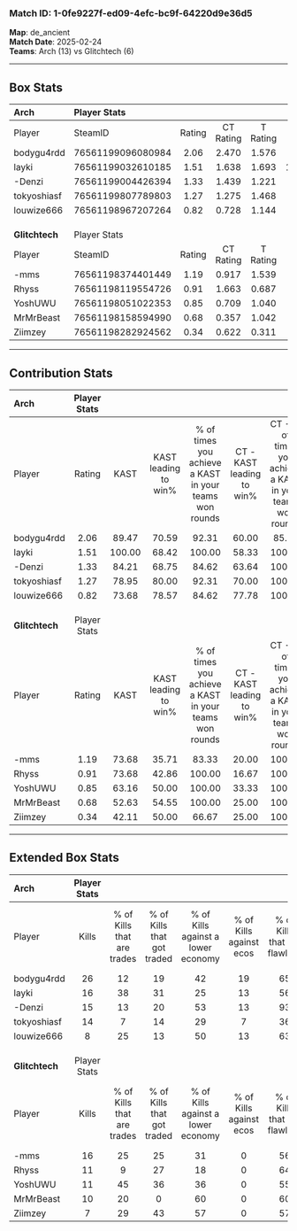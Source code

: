 ### Match ID: 1-0fe9227f-ed09-4efc-bc9f-64220d9e36d5  
**Map**: de_ancient  
**Match Date**: 2025-02-24  
**Teams**: Arch (13) vs Glitchtech (6)  

---  

## Box Stats  

| **Arch**       | Player Stats      |        |           |          |        |       |       |         |        |      |     |
| :- | :- | :-: | :-: | :-: | :-: | :-: | :-: | :-: | :-: | :-: | :-: |
| Player         | SteamID           | Rating | CT Rating | T Rating |  KAST  |  ADR  | Kills | Assists | Deaths | K/D  | HS% |
| bodygu4rdd     | 76561199096080984 |  2.06  |   2.470   |  1.576   | 89.47  | 139.5 |  26   |    4    |   11   | 2.36 | 65  |
| layki          | 76561199032610185 |  1.51  |   1.638   |  1.693   | 100.00 | 96.8  |  16   |    9    |   13   | 1.23 | 56  |
| -Denzi         | 76561199004426394 |  1.33  |   1.439   |  1.221   | 84.21  | 67.4  |  15   |    7    |   10   | 1.50 | 40  |
| tokyoshiasf    | 76561199807789803 |  1.27  |   1.275   |  1.468   | 78.95  | 79.8  |  14   |    4    |   10   | 1.40 | 42  |
| louwize666     | 76561198967207264 |  0.82  |   0.728   |  1.144   | 73.68  | 46.2  |   8   |    3    |   11   | 0.73 | 62  |
|                |                   |        |           |          |        |       |       |         |        |      |     |
|                |                   |        |           |          |        |       |       |         |        |      |     |
|                |                   |        |           |          |        |       |       |         |        |      |     |
| **Glitchtech** | Player Stats      |        |           |          |        |       |       |         |        |      |     |
| Player         | SteamID           | Rating | CT Rating | T Rating |  KAST  |  ADR  | Kills | Assists | Deaths | K/D  | HS% |
| -mms           | 76561198374401449 |  1.19  |   0.917   |  1.539   | 73.68  | 94.3  |  16   |    7    |   17   | 0.94 | 62  |
| Rhyss          | 76561198119554726 |  0.91  |   1.663   |  0.687   | 73.68  | 62.8  |  11   |    5    |   15   | 0.73 | 36  |
| YoshUWU        | 76561198051022353 |  0.85  |   0.709   |  1.040   | 63.16  | 71.8  |  11   |    3    |   15   | 0.73 | 72  |
| MrMrBeast      | 76561198158594990 |  0.68  |   0.357   |  1.042   | 52.63  | 58.7  |  10   |    3    |   15   | 0.67 | 30  |
| Ziimzey        | 76561198282924562 |  0.34  |   0.622   |  0.311   | 42.11  | 37.6  |   7   |    2    |   17   | 0.41 | 42  |
---  

## Contribution Stats  

| **Arch**       | Player Stats |        |                      |                                                        |                           |                                                             |                          |                                                            |
| :- | :-: | :-: | :-: | :-: | :-: | :-: | :-: | :-: |
| Player         |    Rating    |  KAST  | KAST leading to win% | % of times you achieve a KAST in your teams won rounds | CT - KAST leading to win% | CT - % of times you achieve a KAST in your teams won rounds | T - KAST leading to win% | T - % of times you achieve a KAST in your teams won rounds |
| bodygu4rdd     |     2.06     | 89.47  |        70.59         |                         92.31                          |           60.00           |                            85.71                            |          85.71           |                           100.00                           |
| layki          |     1.51     | 100.00 |        68.42         |                         100.00                         |           58.33           |                           100.00                            |          85.71           |                           100.00                           |
| -Denzi         |     1.33     | 84.21  |        68.75         |                         84.62                          |           63.64           |                           100.00                            |          80.00           |                           66.67                            |
| tokyoshiasf    |     1.27     | 78.95  |        80.00         |                         92.31                          |           70.00           |                           100.00                            |          100.00          |                           83.33                            |
| louwize666     |     0.82     | 73.68  |        78.57         |                         84.62                          |           77.78           |                           100.00                            |          80.00           |                           66.67                            |
|                |              |        |                      |                                                        |                           |                                                             |                          |                                                            |
|                |              |        |                      |                                                        |                           |                                                             |                          |                                                            |
|                |              |        |                      |                                                        |                           |                                                             |                          |                                                            |
| **Glitchtech** | Player Stats |        |                      |                                                        |                           |                                                             |                          |                                                            |
| Player         |    Rating    |  KAST  | KAST leading to win% | % of times you achieve a KAST in your teams won rounds | CT - KAST leading to win% | CT - % of times you achieve a KAST in your teams won rounds | T - KAST leading to win% | T - % of times you achieve a KAST in your teams won rounds |
| -mms           |     1.19     | 73.68  |        35.71         |                         83.33                          |           20.00           |                           100.00                            |          44.44           |                           80.00                            |
| Rhyss          |     0.91     | 73.68  |        42.86         |                         100.00                         |           16.67           |                           100.00                            |          62.50           |                           100.00                           |
| YoshUWU        |     0.85     | 63.16  |        50.00         |                         100.00                         |           33.33           |                           100.00                            |          55.56           |                           100.00                           |
| MrMrBeast      |     0.68     | 52.63  |        54.55         |                         100.00                         |           25.00           |                           100.00                            |          71.43           |                           100.00                           |
| Ziimzey        |     0.34     | 42.11  |        50.00         |                         66.67                          |           25.00           |                           100.00                            |          75.00           |                           60.00                            |
---  

## Extended Box Stats  

| **Arch**       | Player Stats |                            |                            |                                    |                         |                              |                                 |        |                             |                                     |                          |                               |                            |
| :- | :-: | :-: | :-: | :-: | :-: | :-: | :-: | :-: | :-: | :-: | :-: | :-: | :-: |
| Player         |    Kills     | % of Kills that are trades | % of Kills that got traded | % of Kills against a lower economy | % of Kills against ecos | % of Kills that are flawless | % of Kills that are close duels | Deaths | % of Deaths that get traded | % of Deaths against a lower economy | % of Deaths against ecos | % of Deaths that are flawless | % of Deaths that are close |
| bodygu4rdd     |      26      |             12             |             19             |                 42                 |           19            |              65              |               15                |   11   |             27              |                 36                  |            18            |              55               |             18             |
| layki          |      16      |             38             |             31             |                 25                 |           13            |              56              |               19                |   13   |             38              |                 46                  |            15            |              62               |             8              |
| -Denzi         |      15      |             13             |             20             |                 53                 |           13            |              93              |                0                |   10   |             10              |                 40                  |            20            |              80               |             0              |
| tokyoshiasf    |      14      |             7              |             14             |                 29                 |            7            |              36              |               29                |   10   |             20              |                 40                  |            20            |              50               |             20             |
| louwize666     |      8       |             25             |             13             |                 50                 |           13            |              63              |                0                |   11   |             27              |                 36                  |            18            |              55               |             9              |
|                |              |                            |                            |                                    |                         |                              |                                 |        |                             |                                     |                          |                               |                            |
|                |              |                            |                            |                                    |                         |                              |                                 |        |                             |                                     |                          |                               |                            |
|                |              |                            |                            |                                    |                         |                              |                                 |        |                             |                                     |                          |                               |                            |
| **Glitchtech** | Player Stats |                            |                            |                                    |                         |                              |                                 |        |                             |                                     |                          |                               |                            |
| Player         |    Kills     | % of Kills that are trades | % of Kills that got traded | % of Kills against a lower economy | % of Kills against ecos | % of Kills that are flawless | % of Kills that are close duels | Deaths | % of Deaths that get traded | % of Deaths against a lower economy | % of Deaths against ecos | % of Deaths that are flawless | % of Deaths that are close |
| -mms           |      16      |             25             |             25             |                 31                 |            0            |              56              |                0                |   17   |             24              |                 29                  |            0             |              47               |             24             |
| Rhyss          |      11      |             9              |             27             |                 18                 |            0            |              64              |               18                |   15   |             33              |                 27                  |            0             |              67               |             7              |
| YoshUWU        |      11      |             45             |             36             |                 36                 |            0            |              55              |               18                |   15   |             13              |                 20                  |            0             |              73               |             7              |
| MrMrBeast      |      10      |             20             |             0              |                 60                 |            0            |              60              |                0                |   15   |             13              |                 20                  |            0             |              67               |             13             |
| Ziimzey        |      7       |             29             |             43             |                 57                 |            0            |              57              |               29                |   17   |             18              |                 24                  |            0             |              65               |             18             |
